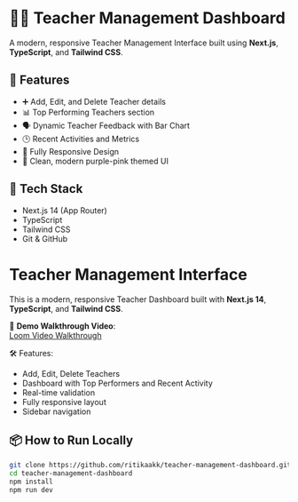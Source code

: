 # 🧑‍🏫 Teacher Management Dashboard

A modern, responsive Teacher Management Interface built using **Next.js**, **TypeScript**, and **Tailwind CSS**.

## 🚀 Features
- ➕ Add, Edit, and Delete Teacher details
- 📊 Top Performing Teachers section
- 🗣️ Dynamic Teacher Feedback with Bar Chart
- 🕒 Recent Activities and Metrics
- 📱 Fully Responsive Design
- 🎨 Clean, modern purple-pink themed UI

## 📂 Tech Stack
- Next.js 14 (App Router)
- TypeScript
- Tailwind CSS
- Git & GitHub

# Teacher Management Interface

This is a modern, responsive Teacher Dashboard built with **Next.js 14**, **TypeScript**, and **Tailwind CSS**.

🎥 **Demo Walkthrough Video**:  
[Loom Video Walkthrough](https://www.loom.com/share/7043094fb6434aa59b9930ff5b16ecb1?sid=e7ecdf74-9c44-45e8-af4b-018318236bb3)

🛠️ Features:
- Add, Edit, Delete Teachers
- Dashboard with Top Performers and Recent Activity
- Real-time validation
- Fully responsive layout
- Sidebar navigation


## 📦 How to Run Locally

```bash
git clone https://github.com/ritikaakk/teacher-management-dashboard.git
cd teacher-management-dashboard
npm install
npm run dev
